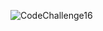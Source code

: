 ![CodeChallenge16](https://github.com/abshir206/data-structures-and-algorithms/assets/122309776/820a90fc-5e7d-4d2b-a876-e9d0148fc358)


